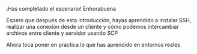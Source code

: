 ¡Has completado el escenario! Enhorabuena

Espero que después de esta introducción, hayas aprendido a instalar SSH, realizar una conexión desde un cliente y cómo podemos intercambiar archivos entre cliente y servidor usando SCP

Ahora toca poner en práctica lo que has aprendido en entornos reales
